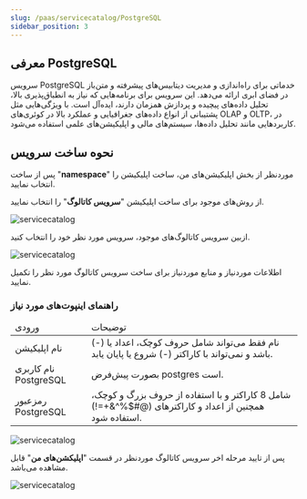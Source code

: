 ```yaml
---
slug: /paas/servicecatalog/PostgreSQL
sidebar_position: 3
---
```



## معرفی PostgreSQL 

سرویس PostgreSQL خدماتی برای راه‌اندازی و مدیریت دیتابیس‌های پیشرفته و متن‌باز  در فضای ابری ارائه می‌دهد. این سرویس برای برنامه‌هایی که نیاز به انطباق‌پذیری بالا، تحلیل داده‌های پیچیده و پردازش همزمان دارند، ایده‌آل است. با ویژگی‌هایی مثل پشتیبانی از انواع داده‌های جغرافیایی و عملکرد بالا در کوئری‌های OLAP و OLTP، در کاربردهایی مانند تحلیل داده‌ها، سیستم‌های مالی و اپلیکیشن‌های علمی استفاده می‌شود.

## نحوه ساخت سرویس


پس از ساخت "**namespace**" موردنظر از بخش اپلیکیشن‌های من، ساخت اپلیکیشن را انتخاب نمایید.

از روش‌های موجود برای ساخت اپلیکیشن "**سرویس کاتالوگ**" را انتخاب نمایید.

![servicecatalog](/img/servicecatalog/servicecatalog00.png)

ازبین سرویس کاتالوگ‌های موجود، سرویس مورد نظر خود را انتخاب کنید.

![servicecatalog](/img/servicecatalog/servicecatalog0.png)

اطلاعات موردنیاز و منابع موردنیاز برای ساخت سرویس کاتالوگ مورد نظر را تکمیل نمایید.

### راهنمای اینپوت‌های مورد نیاز


<table>
    <thead>
        <tr>
            <td>ورودی</td>
            <td>توضیحات</td>
        </tr>
    </thead>
    <tbody>
        <tr>
            <td>نام اپلیکیشن</td>
            <td>نام فقط می‌تواند شامل حروف کوچک، اعداد یا (-) باشد و نمی‌تواند با کاراکتر (-) شروع یا پایان یابد.</td>
        </tr>
        <tr>
            <td>نام کاربری PostgreSQL</td>
            <td>بصورت پیش‌فرض postgres است.</td>
        </tr>
        <tr>
            <td>رمزعبور PostgreSQL</td>
            <td>شامل 8 کاراکتر و با استفاده از حروف بزرگ و کوچک، همچنین از اعداد و کاراکتر‌های (@#$%^&+=!) استفاده شود.</td>
        </tr>
    </tbody>
</table>




![servicecatalog](/img/servicecatalog/servicecatalog5.png)

 پس از تایید مرحله اخر سرویس کاتالوگ موردنظر در قسمت "**اپلیکشن‌های من**" قابل مشاهده می‌باشد.
 
 ![servicecatalog](/img/servicecatalog/servicecatalog6.png)
